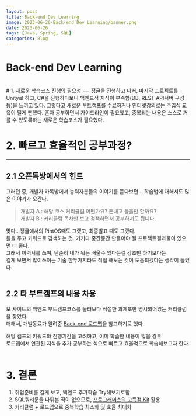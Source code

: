 ```yaml
---
layout: post
title: Back-end Dev Learning
image: 2023-06-26-Back-end_Dev_Learning/banner.png
date: 2023-06-26
tags: [Java, Spring, SQL]
categories: Blog
---
```

# Back-end Dev Learning

<br>
# 1. 새로운 학습코스 진행의 필요성
---
정글을 진행하고 나서, 마지막 프로젝트를 Unity로 하고,   
C#을 진행하다보니 백엔드적 지식이 부족함(DB, REST API서버 구성 등)을 느끼고 있다.   
그렇다고 새로운 부트캠프를 수료하거나 인터넷강의로는 주입식 교육이 될게 뻔했다.   
혼자 공부하면서 가이드라인이 필요했고, 중복되는 내용은 스스로 거를 수 있도록하는 새로운 학습코스가 필요했다.   

<br>

# 2. 빠르고 효율적인 공부과정?
---
## 2.1 오픈톡방에서의 힌트
그러던 중, 개발자 카톡방에서 능력자분들의 이야기를 듣다보면... 학습법에 대해서도 많은 이야기가 오간다.   
   
> 개발자 A : 해당 코스 커리큘럼 어떤가요? 돈내고 들을만 할까요?   
> 개발자 B : 커리큘럼 목차만 보고 검색하면서 공부하셔도 됩니다.   
   
맞다.. 정글에서의 PintOS때도 그랬고, 최종발표 때도 그랬다.   
틀을 주고 키워드로 검색하는 것. 거기다 중간중간 만들어야 될 프로젝트결과물이 있으면 더 좋다.   
그래서 이력서를 쓰며, 단순히 내가 뭐든 배울수 있다는걸 강조만 하기보다는   
길게 보면서 많이쓰이는 기술 한두가지라도 직접 해보는 것이 도움되겠다는 생각이 들었다.   
<br>

## 2.2 타 부트캠프의 내용 차용   
모 사이트의 백엔드 부트캠프코스를 둘러보다 적절한 과제또한 명시되어있는 커리큘럼을 찾았다.   
더해서, 개발동료가 알려준 [Back-end 로드맵](https://roadmap.sh/)을 참고하기로 했다.   
   
해당 캠프의 키워드와 진행기간을 고려하고, 이미 학습한 내용이 많을 경우   
로드맵에서 연관된 지식을 추가 공부하는 식으로 빠르고 효율적으로 학습해보고자 한다.   
<br>

# 3. 결론   
1. 취업준비를 길게 보고, 백엔드 추가학습 Try해보기로함 
2. SQL쿼리문을 다뤄본 적이 없으므로, [프로그래머스의 고득점 Kit](https://school.programmers.co.kr/learn/challenges?tab=sql_practice_kit) 활용     
3. 커리큘럼 + 로드맵으로 중복학습 최소화 및 효율 최대화